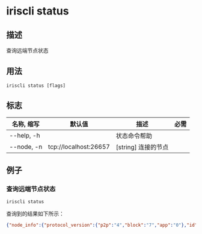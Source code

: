 # iriscli status

## 描述

查询远端节点状态

## 用法

```shell
iriscli status [flags]
```

## 标志

| 名称, 缩写             | 默认值                | 描述                                | 必需     |
| --------------------- | --------------------- | ----------------------------------- | -------- |
| --help, -h            |                       | 状态命令帮助                         |          |
| --node, -n            | tcp://localhost:26657 | [string] 连接的节点                  |          |

## 例子

### 查询远端节点状态

```shell
iriscli status
```

查询到的结果如下所示：

```json
{"node_info":{"protocol_version":{"p2p":"4","block":"7","app":"0"},"id":"959185fdc3d14bdc7be1af40c5290d25042a454c","listen_addr":"tcp://0.0.0.0:26656","network":"test","version":"0.26.0","channels":"4020212223303800","moniker":"node0","other":{"tx_index":"on","rpc_address":"tcp://0.0.0.0:26657"}},"sync_info":{"latest_block_hash":"04A6B890A61F503A64F254CF8479C8FB9012A9C9494249DC76F81B6453ADF6A1","latest_app_hash":"B3549258BBC34860630BB5721364104DAC241EB243A8B0BCA0AA4968A64A1A6B","latest_block_height":"2647","latest_block_time":"2018-11-16T03:12:46.701163933Z","catching_up":false},"validator_info":{"address":"91679AB00C0A09B006F9A812AAF686092657F658","pub_key":{"type":"tendermint/PubKeyEd25519","value":"r4r9TUJgKF8xxANw+8aMy9OP6rdwIFM6iUa8KVUaofo="},"voting_power":"100"}}
```
